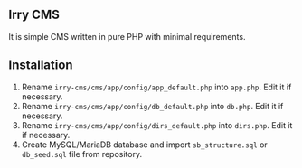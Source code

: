 ## Irry CMS

It is simple CMS written in pure PHP with minimal requirements.

## Installation

1. Rename `irry-cms/cms/app/config/app_default.php` into `app.php`. Edit it if necessary.
2. Rename `irry-cms/cms/app/config/db_default.php` into `db.php`. Edit it if necessary.
3. Rename `irry-cms/cms/app/config/dirs_default.php` into `dirs.php`. Edit it if necessary.
4. Create MySQL/MariaDB database and import `sb_structure.sql` or `db_seed.sql` file from repository.